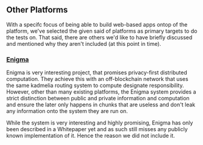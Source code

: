 ## Other Platforms

With a specifc focus of being able to build web-based apps ontop of the platform, we've selected the given said of platforms as primary targets to do the tests on. That said, there are others we'd like to have briefly discussed and mentioned why they aren't included (at this point in time).

### [Enigma](https://www.enigma.co/)

Enigma is very interesting project, that promises privacy-first distributed computation. They achieve this with an off-blockchain network that uses the same kadmelia routing system to compute designate responsibility. However, other than many existing platforms, the Enigma system provides a strict distinction between public and private information and computation and ensure the later only happens in chunks that are useless and don't leak any information onto the system they are run on.

While the system is very interesting and highly promising, Enigma has only been described in a Whitepaper yet and as such still misses any publicly known implementation of it. Hence the reason we did not include it. 